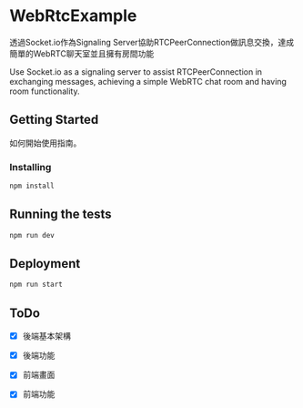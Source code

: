 # WebRtcExample

透過Socket.io作為Signaling Server協助RTCPeerConnection做訊息交換，達成簡單的WebRTC聊天室並且擁有房間功能

Use Socket.io as a signaling server to assist RTCPeerConnection in exchanging messages, achieving a simple WebRTC chat room and having room functionality.

## Getting Started

如何開始使用指南。

### Installing

```bash
npm install
```

## Running the tests

```bash
npm run dev
```

## Deployment

```bash
npm run start
```
## ToDo

- [X] 後端基本架構
- [X] 後端功能
- [X] 前端畫面
- [X] 前端功能
 